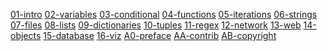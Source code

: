 [01-intro]()
[02-variables](https://translate.google.com/toolkit/workbench?did=006zejv01uxlqsa3wy68 )
[03-conditional](https://translate.google.com/toolkit/workbench?did=00e99s001v0sphiycbnk)
[04-functions](https://translate.google.com/toolkit/workbench?did=002jemw01v1ikm70wi68)
[05-iterations]()
[06-strings]()
[07-files]()
[08-lists]()
[09-dictionaries]()
[10-tuples]()
[11-regex]()
[12-network]()
[13-web]()
[14-objects]()
[15-database]()
[16-viz]()
[A0-preface](https://translate.google.com/toolkit/workbench?did=00192ti01v0syf4zp9mo)
[AA-contrib](https://translate.google.com/toolkit/workbench?did=008d1td01v0pvrhlahhc)
[AB-copyright](https://translate.google.com/toolkit/workbench?did=0091uyl01v14knpu7z7k)
